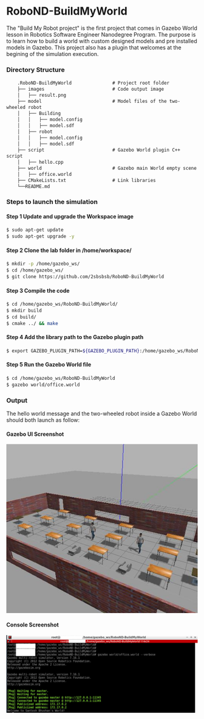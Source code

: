 # RoboND-BuildMyWorld

The "Build My Robot project" is the first project that comes in Gazebo World lesson in Robotics Software Engineer Nanodegree Program. The purpose is to learn how to build a world with custom designed models and pre installed models in Gazebo. This project also has a plugin that welcomes at the begining of the simulation execution.

### Directory Structure
```
    .RoboND-BuildMyWorld               # Project root folder
    ├── images                         # Code output image                   
    │   ├── result.png
    ├── model                          # Model files of the two-wheeled robot
    │   ├── Building
    │   │   ├── model.config
    │   │   ├── model.sdf
    │   ├── robot
    │   │   ├── model.config
    │   │   ├── model.sdf
    ├── script                         # Gazebo World plugin C++ script      
    │   ├── hello.cpp
    ├── world                          # Gazebo main World empty scene
    │   ├── office.world
    ├── CMakeLists.txt                 # Link libraries 
    └──README.md                             
```

### Steps to launch the simulation

#### Step 1 Update and upgrade the Workspace image
```sh
$ sudo apt-get update
$ sudo apt-get upgrade -y
```

#### Step 2 Clone the lab folder in /home/workspace/
```sh
$ mkdir -p /home/gazebo_ws/
$ cd /home/gazebo_ws/
$ git clone https://github.com/2sbsbsb/RoboND-BuildMyWorld
```

#### Step 3 Compile the code
```sh
$ cd /home/gazebo_ws/RoboND-BuildMyWorld/
$ mkdir build
$ cd build/
$ cmake ../ && make
```

#### Step 4 Add the library path to the Gazebo plugin path  
```sh
$ export GAZEBO_PLUGIN_PATH=${GAZEBO_PLUGIN_PATH}:/home/gazebo_ws/RoboND-BuildMyWorld/build
```

#### Step 5 Run the Gazebo World file  
```sh
$ cd /home/gazebo_ws/RoboND-BuildMyWorld
$ gazebo world/office.world
```

### Output
The hello world message and the two-wheeled robot inside a Gazebo World should both launch as follow: 

#### Gazebo UI Screenshot 

![Gazebo UI Screenshot](https://github.com/2sbsbsb/RoboND-BuildMyWorld/blob/main/images/result.jpg?raw=true)

#### Console Screenshot 
![Console Screenshot](https://github.com/2sbsbsb/RoboND-BuildMyWorld/blob/main/images/output_console.png?raw=true)
